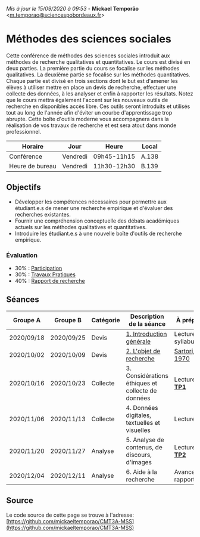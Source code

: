*Mis à jour le 15/09/2020 à 09:53* - **Mickael Temporão** <[m.temporao@sciencespobordeaux.fr](mailto:m.temporao@sciencespobordeaux.fr)>

# Méthodes des sciences sociales

Cette conférence de méthodes des sciences sociales introduit aux méthodes de recherche qualitatives et quantitatives. Le cours est divisé en deux parties. La première partie du cours se focalise sur les méthodes qualitatives. La deuxième partie se focalise sur les méthodes quantitatives. Chaque partie est divisé en trois sections dont le but est d'amener les élèves à utiliser mettre en place un devis de recherche, effectuer une collecte des données, à les analyser et enfin à rapporter les résultats. Notez que le cours mettra également l'accent sur les nouveaux outils de recherche en disponibles accès libre. Ces outils seront introduits et utilisés tout au long de l'année afin d'éviter un courbe d'apprentissage trop abrupte. Cette boîte d'outils moderne vous accompagnera dans la réalisation de vos travaux de recherche et est sera atout dans monde professionnel.

| Horaire         | Jour          | Heure       | Local |
| -------------   | ------------- | -           | -     |
| Conférence      | Vendredi      | 09h45-11h15 | A.138 |
| Heure de bureau | Vendredi      | 11h30-12h30 | B.139 |

## Objectifs
- Développer les compétences nécessaires pour permettre aux étudiant.e.s de mener une recherche empirique et d'évaluer des recherches existantes.
- Fournir une compréhension conceptuelle des débats académiques actuels sur les méthodes qualitatives et quantitatives.
- Introduire les étudiant.e.s à une nouvelle boîte d'outils de recherche empirique.

### Évaluation

- 30% : [Participation](part.md)
- 30% : [Travaux Pratiques](tp.md)
- 40% : [Rapport de recherche](rapport.md)


## Séances

| Groupe A   | Groupe B   | Catégorie | Description de la séance                          | À préparer             |
| -          | -          | -         | -                                                 | -                      |
| 2020/09/18 | 2020/09/25 | Devis     | [1. Introduction générale](sess/1_devis_intro.md) | Lecture syllabus       |
| 2020/10/02 | 2020/10/09 | Devis     | [2. L'objet de recherche](sess/2_devis_objet.md)  | [Sartori, 1970](http://us.corwin.com/sites/default/files/upm-binaries/24809_Ch_02.pdf)          |
| 2020/10/16 | 2020/10/23 | Collecte  | 3. Considérations éthiques et collecte de données | Lecture, 2; **[TP1](TP1)**    |
| 2020/11/06 | 2020/11/13 | Collecte  | 4. Données digitales, textuelles et visuelles     | Lecture, 3;            |
| 2020/11/20 | 2020/11/27 | Analyse   | 5. Analyse de contenus, de discours, d'images     | Lecture, 4; **[TP2](TP2)**    |
| 2020/12/04 | 2020/12/11 | Analyse   | 6. Aide à la recherche                            | Avancement rapport     |

## Source

Le code source de cette page se trouve à l'adresse: [https://github.com/mickaeltemporao/CMT3A-MSS](https://github.com/mickaeltemporao/CMT3A-MSS)

